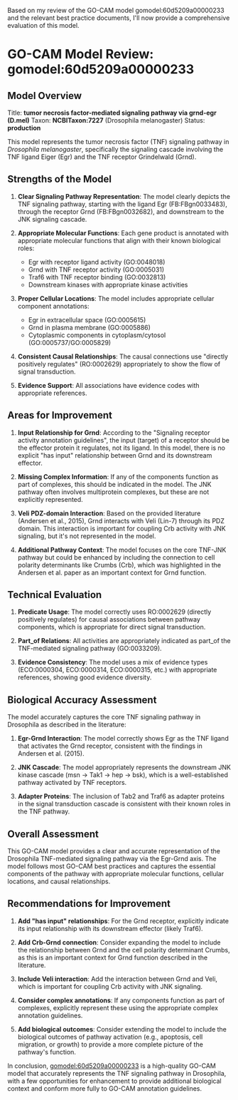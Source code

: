 Based on my review of the GO-CAM model gomodel:60d5209a00000233 and the relevant best practice documents, I'll now provide a comprehensive evaluation of this model.

# GO-CAM Model Review: gomodel:60d5209a00000233

## Model Overview

Title: **tumor necrosis factor-mediated signaling pathway via grnd-egr (D.mel)**
Taxon: **NCBITaxon:7227** (Drosophila melanogaster)
Status: **production**

This model represents the tumor necrosis factor (TNF) signaling pathway in *Drosophila melanogaster*, specifically the signaling cascade involving the TNF ligand Eiger (Egr) and the TNF receptor Grindelwald (Grnd).

## Strengths of the Model

1. **Clear Signaling Pathway Representation**: The model clearly depicts the TNF signaling pathway, starting with the ligand Egr (FB:FBgn0033483), through the receptor Grnd (FB:FBgn0032682), and downstream to the JNK signaling cascade.

2. **Appropriate Molecular Functions**: Each gene product is annotated with appropriate molecular functions that align with their known biological roles:
   - Egr with receptor ligand activity (GO:0048018)
   - Grnd with TNF receptor activity (GO:0005031)
   - Traf6 with TNF receptor binding (GO:0032813)
   - Downstream kinases with appropriate kinase activities

3. **Proper Cellular Locations**: The model includes appropriate cellular component annotations:
   - Egr in extracellular space (GO:0005615)
   - Grnd in plasma membrane (GO:0005886)
   - Cytoplasmic components in cytoplasm/cytosol (GO:0005737/GO:0005829)

4. **Consistent Causal Relationships**: The causal connections use "directly positively regulates" (RO:0002629) appropriately to show the flow of signal transduction.

5. **Evidence Support**: All associations have evidence codes with appropriate references.

## Areas for Improvement

1. **Input Relationship for Grnd**: According to the "Signaling receptor activity annotation guidelines", the input (target) of a receptor should be the effector protein it regulates, not its ligand. In this model, there is no explicit "has input" relationship between Grnd and its downstream effector.

2. **Missing Complex Information**: If any of the components function as part of complexes, this should be indicated in the model. The JNK pathway often involves multiprotein complexes, but these are not explicitly represented.

3. **Veli PDZ-domain Interaction**: Based on the provided literature (Andersen et al., 2015), Grnd interacts with Veli (Lin-7) through its PDZ domain. This interaction is important for coupling Crb activity with JNK signaling, but it's not represented in the model.

4. **Additional Pathway Context**: The model focuses on the core TNF-JNK pathway but could be enhanced by including the connection to cell polarity determinants like Crumbs (Crb), which was highlighted in the Andersen et al. paper as an important context for Grnd function.

## Technical Evaluation

1. **Predicate Usage**: The model correctly uses RO:0002629 (directly positively regulates) for causal associations between pathway components, which is appropriate for direct signal transduction.

2. **Part_of Relations**: All activities are appropriately indicated as part_of the TNF-mediated signaling pathway (GO:0033209).

3. **Evidence Consistency**: The model uses a mix of evidence types (ECO:0000304, ECO:0000314, ECO:0000315, etc.) with appropriate references, showing good evidence diversity.

## Biological Accuracy Assessment

The model accurately captures the core TNF signaling pathway in Drosophila as described in the literature:

1. **Egr-Grnd Interaction**: The model correctly shows Egr as the TNF ligand that activates the Grnd receptor, consistent with the findings in Andersen et al. (2015).

2. **JNK Cascade**: The model appropriately represents the downstream JNK kinase cascade (msn → Tak1 → hep → bsk), which is a well-established pathway activated by TNF receptors.

3. **Adapter Proteins**: The inclusion of Tab2 and Traf6 as adapter proteins in the signal transduction cascade is consistent with their known roles in the TNF pathway.

## Overall Assessment

This GO-CAM model provides a clear and accurate representation of the Drosophila TNF-mediated signaling pathway via the Egr-Grnd axis. The model follows most GO-CAM best practices and captures the essential components of the pathway with appropriate molecular functions, cellular locations, and causal relationships.

## Recommendations for Improvement

1. **Add "has input" relationships**: For the Grnd receptor, explicitly indicate its input relationship with its downstream effector (likely Traf6).

2. **Add Crb-Grnd connection**: Consider expanding the model to include the relationship between Grnd and the cell polarity determinant Crumbs, as this is an important context for Grnd function described in the literature.

3. **Include Veli interaction**: Add the interaction between Grnd and Veli, which is important for coupling Crb activity with JNK signaling.

4. **Consider complex annotations**: If any components function as part of complexes, explicitly represent these using the appropriate complex annotation guidelines.

5. **Add biological outcomes**: Consider extending the model to include the biological outcomes of pathway activation (e.g., apoptosis, cell migration, or growth) to provide a more complete picture of the pathway's function.

In conclusion, [gomodel:60d5209a00000233](https://bioregistry.io/go.model:60d5209a00000233) is a high-quality GO-CAM model that accurately represents the TNF signaling pathway in Drosophila, with a few opportunities for enhancement to provide additional biological context and conform more fully to GO-CAM annotation guidelines.